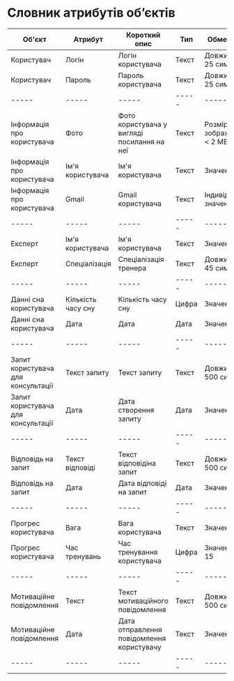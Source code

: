 # Словник атрибутів об’єктів
| Об'єкт | Атрибут| Короткий опис | Тип | Обмеження |
|------------|------------|------------|------------|------------|
|Користувач  | Логін | Логін користувача | Текст  |Довжина < 25 символів |
| Користувач  | Пароль | Пароль користувача | Текст  | Довжина < 25 символів |
| ----- |----- | ----- | ----- | -----  |
|Інформація про користувача | Фото | Фото користувача у вигляді посилання на неї |Текст | Розмір зображення < 2 МБ  |
| Інформація про користувача  | Ім'я користувача  | Ім'я користувача |Текст| Значення > 5  |
| Інформація про користувача  | Gmail | Gmail користувача | Текст | Індивідуальне значення |
 |----- |----- | ----- | ----- | -----  |
| Експерт| Ім'я користувача| Ім'я користувача  | Текст  | Значення > 5 |
| Експерт |Спеціалізація | Спеціалізація тренера | Текст | Довжина < 45 символів |
 |----- |----- | ----- | ----- | -----  |
| Данні сна користувача | Кількість часу сну |Кількість часу сну   | Цифра  | Значення > 0 |
| Данні сна користувача| Дата| Дата | Дата  | Значення > 0|
 |----- |----- | ----- | ----- | -----  |
| Запит користувача для консультації | Текст запиту | Текст запиту | Текст  | Довжина < 500 символів |
| Запит користувача для консультації | Дата| Дата створення запиту | Дата  | Значення > 0|
|----- |----- | ----- | ----- | -----  |
| Відповідь на запит |Текст відповіді | Текст відповідіна запит | Текст  |Довжина < 500 символів|
| Відповідь на запит | Дата | Дата відповіді на запит | Дата  |Значення > 0|
|----- |----- | ----- | ----- | -----  |
| Прогрес користувача| Вага| Вага користувача| Текст  |Значення > 0|
| Прогрес користувача | Час тренувань|Час тренування користувача | Цифра | Значення > 15 |
|----- |----- | ----- | ----- | -----  |
| Мотиваційне повідомлення| Текст | Текст мотиваційного повідомлення | Текст  | Довжина < 500 символів |
| Мотиваційне повідомлення | Дата|Дата отправлення повідомлення користувачу | Текст  | Значення > 0 |
|----- |----- | ----- | ----- | -----  |
